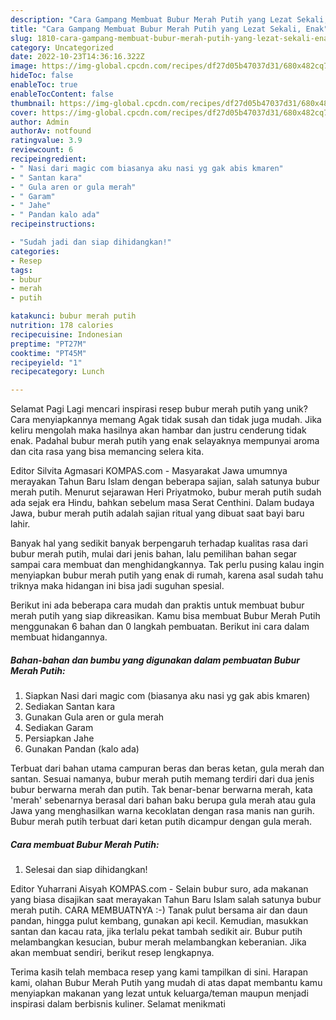 ```yaml
---
description: "Cara Gampang Membuat Bubur Merah Putih yang Lezat Sekali, Enak"
title: "Cara Gampang Membuat Bubur Merah Putih yang Lezat Sekali, Enak"
slug: 1810-cara-gampang-membuat-bubur-merah-putih-yang-lezat-sekali-enak
category: Uncategorized
date: 2022-10-23T14:36:16.322Z
image: https://img-global.cpcdn.com/recipes/df27d05b47037d31/680x482cq70/bubur-merah-putih-foto-resep-utama.jpg
hideToc: false
enableToc: true
enableTocContent: false
thumbnail: https://img-global.cpcdn.com/recipes/df27d05b47037d31/680x482cq70/bubur-merah-putih-foto-resep-utama.jpg
cover: https://img-global.cpcdn.com/recipes/df27d05b47037d31/680x482cq70/bubur-merah-putih-foto-resep-utama.jpg
author: Admin
authorAv: notfound
ratingvalue: 3.9
reviewcount: 6
recipeingredient:
- " Nasi dari magic com biasanya aku nasi yg gak abis kmaren"
- " Santan kara"
- " Gula aren or gula merah"
- " Garam"
- " Jahe"
- " Pandan kalo ada"
recipeinstructions:

- "Sudah jadi dan siap dihidangkan!"
categories:
- Resep
tags:
- bubur
- merah
- putih

katakunci: bubur merah putih 
nutrition: 178 calories
recipecuisine: Indonesian
preptime: "PT27M"
cooktime: "PT45M"
recipeyield: "1"
recipecategory: Lunch

---
```



Selamat Pagi Lagi mencari inspirasi resep bubur merah putih yang unik? Cara menyiapkannya memang Agak tidak susah dan tidak juga mudah. Jika keliru mengolah maka hasilnya akan hambar dan justru cenderung tidak enak. Padahal bubur merah putih yang enak selayaknya mempunyai aroma dan cita rasa yang bisa memancing selera kita.


Editor Silvita Agmasari KOMPAS.com - Masyarakat Jawa umumnya merayakan Tahun Baru Islam dengan beberapa sajian, salah satunya bubur merah putih. Menurut sejarawan Heri Priyatmoko, bubur merah putih sudah ada sejak era Hindu, bahkan sebelum masa Serat Centhini. Dalam budaya Jawa, bubur merah putih adalah sajian ritual yang dibuat saat bayi baru lahir.

Banyak hal yang sedikit banyak berpengaruh terhadap kualitas rasa dari bubur merah putih, mulai dari jenis bahan, lalu pemilihan bahan segar sampai cara membuat dan menghidangkannya. Tak perlu pusing kalau ingin menyiapkan bubur merah putih yang enak di rumah, karena asal sudah tahu triknya maka hidangan ini bisa jadi suguhan spesial.


Berikut ini ada beberapa cara mudah dan praktis untuk membuat bubur merah putih yang siap dikreasikan. Kamu bisa membuat Bubur Merah Putih menggunakan 6 bahan dan 0 langkah pembuatan. Berikut ini cara dalam membuat hidangannya.

<!--inarticleads1-->

##### Bahan-bahan dan bumbu yang digunakan dalam pembuatan Bubur Merah Putih:

1. Siapkan  Nasi dari magic com (biasanya aku nasi yg gak abis kmaren)
1. Sediakan  Santan kara
1. Gunakan  Gula aren or gula merah
1. Sediakan  Garam
1. Persiapkan  Jahe
1. Gunakan  Pandan (kalo ada)


Terbuat dari bahan utama campuran beras dan beras ketan, gula merah dan santan. Sesuai namanya, bubur merah putih memang terdiri dari dua jenis bubur berwarna merah dan putih. Tak benar-benar berwarna merah, kata &#39;merah&#39; sebenarnya berasal dari bahan baku berupa gula merah atau gula Jawa yang menghasilkan warna kecoklatan dengan rasa manis nan gurih. Bubur merah putih terbuat dari ketan putih dicampur dengan gula merah. 

<!--inarticleads2-->

##### Cara membuat Bubur Merah Putih:


1. Selesai dan siap dihidangkan!

Editor Yuharrani Aisyah KOMPAS.com - Selain bubur suro, ada makanan yang biasa disajikan saat merayakan Tahun Baru Islam salah satunya bubur merah putih. CARA MEMBUATNYA :-) Tanak pulut bersama air dan daun pandan, hingga pulut kembang, gunakan api kecil. Kemudian, masukkan santan dan kacau rata, jika terlalu pekat tambah sedikit air. Bubur putih melambangkan kesucian, bubur merah melambangkan keberanian. Jika akan membuat sendiri, berikut resep lengkapnya. 

Terima kasih telah membaca resep yang kami tampilkan di sini. Harapan kami, olahan Bubur Merah Putih yang mudah di atas dapat membantu kamu menyiapkan makanan yang lezat untuk keluarga/teman maupun menjadi inspirasi dalam berbisnis kuliner. Selamat menikmati
